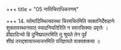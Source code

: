 +++
title = "05 नातिचिराधिकरणम्"

+++
14. व्योमादिस्थित्यवस्था चिरमचिरमिति व्यक्तनिर्देशहानेः  
शुक्लावस्थानयात् स्यादनियतिरिति न स्वारसिक्याः प्रवृत्तेः ।  
व्रीह्यादिभ्यो हि दुर्निष्प्रपतरमिति तु श्रूयते तेन पूर्वं  
शीघ्रं तत्तद्दशायास्त्यजनमिति परिज्ञायते वाक्यशक्त्या ॥